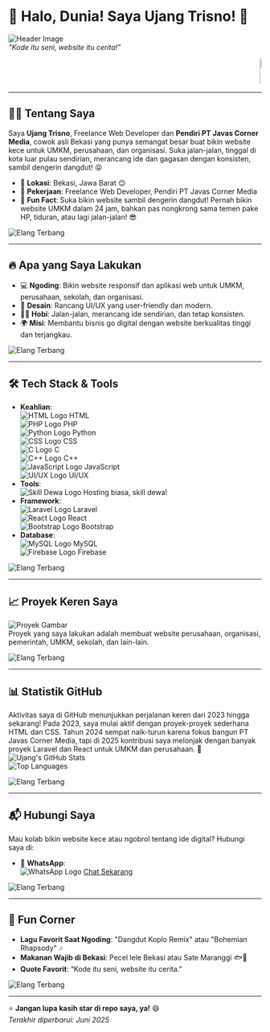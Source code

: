 # 👋 Halo, Dunia! Saya Ujang Trisno! 🚀

![Header Image](https://javascorner.co.id/images/1024/12921889/JavasCorner1.png)  
*“Kode itu seni, website itu cerita!”*

<marquee behavior="scroll" direction="left"><img src="https://img1.picmix.com/output/stamp/normal/2/1/5/6/2376512_3906f.gif" width="50" height="50"> Ular Berjalan: Ujang Trisno, Developer Keren dari Bekasi! <img src="https://img1.picmix.com/output/stamp/normal/2/1/5/6/2376512_3906f.gif" width="50" height="50"></marquee>

---

## 🧑‍💻 Tentang Saya
Saya **Ujang Trisno**, Freelance Web Developer dan **Pendiri PT Javas Corner Media**, cowok asli Bekasi yang punya semangat besar buat bikin website kece untuk UMKM, perusahaan, dan organisasi. Suka jalan-jalan, tinggal di kota luar pulau sendirian, merancang ide dan gagasan dengan konsisten, sambil dengerin dangdut! 😝  
- 📍 **Lokasi**: Bekasi, Jawa Barat 😌  
- 💼 **Pekerjaan**: Freelance Web Developer, Pendiri PT Javas Corner Media  
- 🌟 **Fun Fact**: Suka bikin website sambil dengerin dangdut! Pernah bikin website UMKM dalam 24 jam, bahkan pas nongkrong sama temen pake HP, tiduran, atau lagi jalan-jalan! 😎  

![Elang Terbang](https://www.gambaranimasi.org/data/media/238/animasi-bergerak-elang-0055.gif)  

---

## 🔥 Apa yang Saya Lakukan
- 💻 **Ngoding**: Bikin website responsif dan aplikasi web untuk UMKM, perusahaan, sekolah, dan organisasi.  
- 🎨 **Desain**: Rancang UI/UX yang user-friendly dan modern.  
- 🚶‍♂️ **Hobi**: Jalan-jalan, merancang ide sendirian, dan tetap konsisten.  
- 🌍 **Misi**: Membantu bisnis go digital dengan website berkualitas tinggi dan terjangkau.  

![Elang Terbang](https://www.gambaranimasi.org/data/media/238/animasi-bergerak-elang-0055.gif)  

---

## 🛠️ Tech Stack & Tools
- **Keahlian**:  
  ![HTML Logo](https://source.unsplash.com/random/50x50/?html) HTML  
  ![PHP Logo](https://source.unsplash.com/random/50x50/?php) PHP  
  ![Python Logo](https://source.unsplash.com/random/50x50/?python) Python  
  ![CSS Logo](https://source.unsplash.com/random/50x50/?css) CSS  
  ![C Logo](https://source.unsplash.com/random/50x50/?c) C  
  ![C++ Logo](https://source.unsplash.com/random/50x50/?cpp) C++  
  ![JavaScript Logo](https://source.unsplash.com/random/50x50/?javascript) JavaScript  
  ![UI/UX Logo](https://source.unsplash.com/random/50x50/?uiux) UI/UX  
- **Tools**:  
  ![Skill Dewa Logo](https://source.unsplash.com/random/50x50/?god) Hosting biasa, skill dewa!  
- **Framework**:  
  ![Laravel Logo](https://source.unsplash.com/random/50x50/?laravel) Laravel  
  ![React Logo](https://source.unsplash.com/random/50x50/?react) React  
  ![Bootstrap Logo](https://source.unsplash.com/random/50x50/?bootstrap) Bootstrap  
- **Database**:  
  ![MySQL Logo](https://source.unsplash.com/random/50x50/?mysql) MySQL  
  ![Firebase Logo](https://source.unsplash.com/random/50x50/?firebase) Firebase  

![Elang Terbang](https://www.gambaranimasi.org/data/media/238/animasi-bergerak-elang-0055.gif)  

---

## 📈 Proyek Keren Saya
![Proyek Gambar](https://media.licdn.com/dms/image/v2/C5612AQFNN6d_3KqADA/article-cover_image-shrink_600_2000/article-cover_image-shrink_600_2000/0/1627132660233?e=2147483647&v=beta&t=LUHjErYHFGNr_fJb-4Y5HFYvzbp4EBokEF0HyDF6rw0)  
Proyek yang saya lakukan adalah membuat website perusahaan, organisasi, pemerintah, UMKM, sekolah, dan lain-lain.

![Elang Terbang](https://www.gambaranimasi.org/data/media/238/animasi-bergerak-elang-0055.gif)  

---

## 📊 Statistik GitHub
Aktivitas saya di GitHub menunjukkan perjalanan keren dari 2023 hingga sekarang! Pada 2023, saya mulai aktif dengan proyek-proyek sederhana HTML dan CSS. Tahun 2024 sempat naik-turun karena fokus bangun PT Javas Corner Media, tapi di 2025 kontribusi saya melonjak dengan banyak proyek Laravel dan React untuk UMKM dan perusahaan. 🚀  
![Ujang's GitHub Stats](https://github-readme-stats.vercel.app/api?username=ujangtrisno&show_icons=true&theme=radical)  
![Top Languages](https://github-readme-stats.vercel.app/api/top-langs/?username=ujangtrisno&layout=compact&theme=radical)  

![Elang Terbang](https://www.gambaranimasi.org/data/media/238/animasi-bergerak-elang-0055.gif)  

---

## 📬 Hubungi Saya
Mau kolab bikin website kece atau ngobrol tentang ide digital? Hubungi saya di:  
- 📱 **WhatsApp**:  
  ![WhatsApp Logo](https://moein.video/wp-content/uploads/2021/12/Whatsapp-Logo-GIF-WhatsApp-Icon-GIF-Royalty-Free-Animated-Icon-GIF-350px-after-effects-project.gif) [Chat Sekarang](https://wa.me/+6285156581395)  

![Elang Terbang](https://www.gambaranimasi.org/data/media/238/animasi-bergerak-elang-0055.gif)  

---

## 🎉 Fun Corner
- **Lagu Favorit Saat Ngoding**: "Dangdut Koplo Remix" atau "Bohemian Rhapsody" 🎶  
- **Makanan Wajib di Bekasi**: Pecel lele Bekasi atau Sate Maranggi 🐟🍗  
- **Quote Favorit**: “Kode itu seni, website itu cerita.”  

![Elang Terbang](https://www.gambaranimasi.org/data/media/238/animasi-bergerak-elang-0055.gif)  

---

⭐ **Jangan lupa kasih star di repo saya, ya!** 😄  
*Terakhir diperbarui: Juni 2025*
